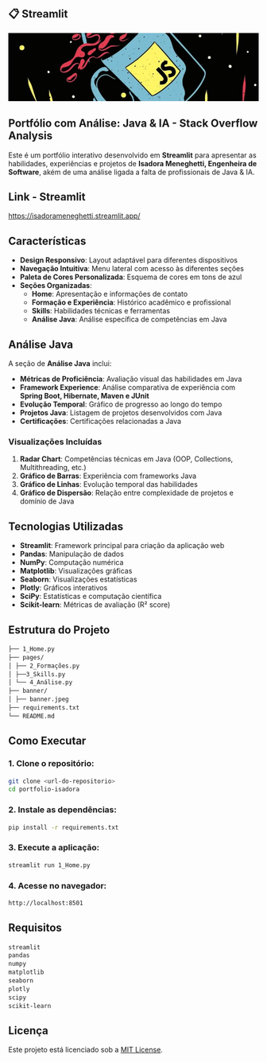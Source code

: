 ## 📋 Streamlit

![Banner](imgs/banner.jpeg)


## Portfólio com Análise: Java & IA - Stack Overflow Analysis


Este é um portfólio interativo desenvolvido em **Streamlit** para apresentar as habilidades, experiências e projetos de **Isadora Meneghetti, Engenheira de Software**, akém de uma análise ligada a falta de profissionais de Java & IA.

## Link - Streamlit
https://isadorameneghetti.streamlit.app/

## Características

- **Design Responsivo**: Layout adaptável para diferentes dispositivos  
- **Navegação Intuitiva**: Menu lateral com acesso às diferentes seções  
- **Paleta de Cores Personalizada**: Esquema de cores em tons de azul  
- **Seções Organizadas**:  
  - **Home**: Apresentação e informações de contato  
  - **Formação e Experiência**: Histórico acadêmico e profissional  
  - **Skills**: Habilidades técnicas e ferramentas  
  - **Análise Java**: Análise específica de competências em Java  

## Análise Java

A seção de **Análise Java** inclui:  

- **Métricas de Proficiência**: Avaliação visual das habilidades em Java  
- **Framework Experience**: Análise comparativa de experiência com **Spring Boot, Hibernate, Maven e JUnit**  
- **Evolução Temporal**: Gráfico de progresso ao longo do tempo  
- **Projetos Java**: Listagem de projetos desenvolvidos com Java  
- **Certificações**: Certificações relacionadas a Java  

### Visualizações Incluídas

1. **Radar Chart**: Competências técnicas em Java (OOP, Collections, Multithreading, etc.)  
2. **Gráfico de Barras**: Experiência com frameworks Java  
3. **Gráfico de Linhas**: Evolução temporal das habilidades  
4. **Gráfico de Dispersão**: Relação entre complexidade de projetos e domínio de Java  

## Tecnologias Utilizadas

- **Streamlit**: Framework principal para criação da aplicação web  
- **Pandas**: Manipulação de dados  
- **NumPy**: Computação numérica  
- **Matplotlib**: Visualizações gráficas  
- **Seaborn**: Visualizações estatísticas  
- **Plotly**: Gráficos interativos  
- **SciPy**: Estatísticas e computação científica  
- **Scikit-learn**: Métricas de avaliação (R² score)  

## Estrutura do Projeto
    
```bash 
├── 1_Home.py 
├── pages/
│ ├── 2_Formações.py 
│ ├──3_Skills.py 
│ └── 4_Análise.py 
├── banner/
│ ├── banner.jpeg 
├── requirements.txt 
└── README.md 
```

## Como Executar

### 1. Clone o repositório:
```bash
git clone <url-do-repositorio>
cd portfolio-isadora
```

### 2. Instale as dependências:
```bash
pip install -r requirements.txt
```

### 3. Execute a aplicação:
```bash
streamlit run 1_Home.py
```

### 4. Acesse no navegador:
```bash
http://localhost:8501
```

## Requisitos
```bash
streamlit
pandas
numpy
matplotlib
seaborn
plotly
scipy
scikit-learn
```

## Licença
Este projeto está licenciado sob a [MIT License](LICENSE).
